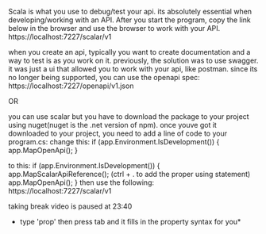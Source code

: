 Scala is what you use to debug/test your api. its absolutely essential when developing/working with an API.
After you start the program, copy the link below in the browser and use the browser to work with your API.
https://localhost:7227/scalar/v1

when you create an api, typically you want to create documentation and a way to test is as you work on it.
previously, the solution was to use swagger. it was just a ui that allowed you to work with your api, like postman.
since its no longer being supported, you can use the openapi spec:
https://localhost:7227/openapi/v1.json

OR

you can use scalar but you have to download the package to your project using nuget(nuget is the .net version of npm).
once youve got it downloaded to your project, you need to add a line of code to your program.cs:
change this:
if (app.Environment.IsDevelopment())
{
    app.MapOpenApi();
}

to this:
if (app.Environment.IsDevelopment())
{
    app.MapScalarApiReference(); (ctrl + . to add the proper using statement)
    app.MapOpenApi();
}
then use the following:
https://localhost:7227/scalar/v1

taking break video is paused at 23:40









* type 'prop' then press tab and it fills in the property syntax for you*